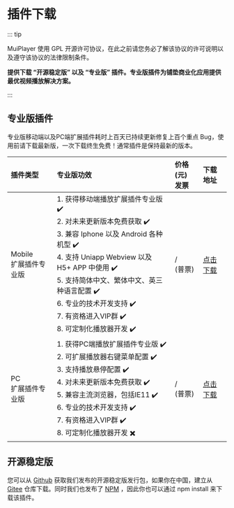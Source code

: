 # 插件下载

::: tip

MuiPlayer 使用 GPL 开源许可协议，在此之前请您务必了解该协议的许可说明以及遵守该协议的法律限制条件。

**提供下载 “开源稳定版” 以及 “专业版” 插件。专业版插件为铺垫商业化应用提供最优视频播放解决方案。**

::: 



## 专业版插件

专业版移动端以及PC端扩展插件耗时上百天已持续更新修复上百个重点 Bug，使用前请下载最新版，一次下载终生免费！通常插件是保持最新的版本。

| 插件类型                   | 专业版功效                                                   | 价格(元)<br />发票 | 下载地址                                          |
| :------------------------- | :----------------------------------------------------------- | :----------------- | :------------------------------------------------ |
| Mobile<br />扩展插件专业版 | 1. 获得移动端播放扩展插件专业版 ✔️ <br />2. 对未来更新版本免费获取 ✔️<br />3. 兼容 Iphone 以及 Android 各种机型 ✔️<br />4. 支持 Uniapp Webview 以及 H5+ APP 中使用 ✔️<br />5. 支持简体中文、繁体中文、英三种语言配置 ✔️<br />6. 专业的技术开发支持 ✔️<br />7. 有资格进入VIP群 ✔️<br />8. 可定制化播放器开发 ✔️ | / <br />(普票)     | [点击下载](https://www.syjshare.com/res/Y72J06RN) |
| PC<br />扩展插件专业版     | 1. 获得PC端播放扩展插件专业版 ✔️<br />2. 可扩展播放器右键菜单配置 ✔️<br />3. 支持播放悬停配置 ✔️<br />4. 对未来更新版本免费获取 ✔️<br />5. 兼容主流浏览器，包括IE11 ✔️<br />6. 专业的技术开发支持 ✔️<br />7. 有资格进入VIP群 ✔️<br />8. 可定制化播放器开发 ✖️ | /<br />(普票)      | [点击下载](https://www.syjshare.com/res/MV583BQQ) |



## 开源稳定版

您可以从 [Github](https://github.com/muiplayer/hello-muiplayer) 获取我们发布的开源稳定版发行包，如果你在中国，建立从 [Gitee](https://gitee.com/muiplayer/hello-muiplayer) 仓库下载。同时我们也发布了 [NPM](https://www.npmjs.com/search?q=muiplayer) ，因此你也可以通过 npm install 来下载该插件。


